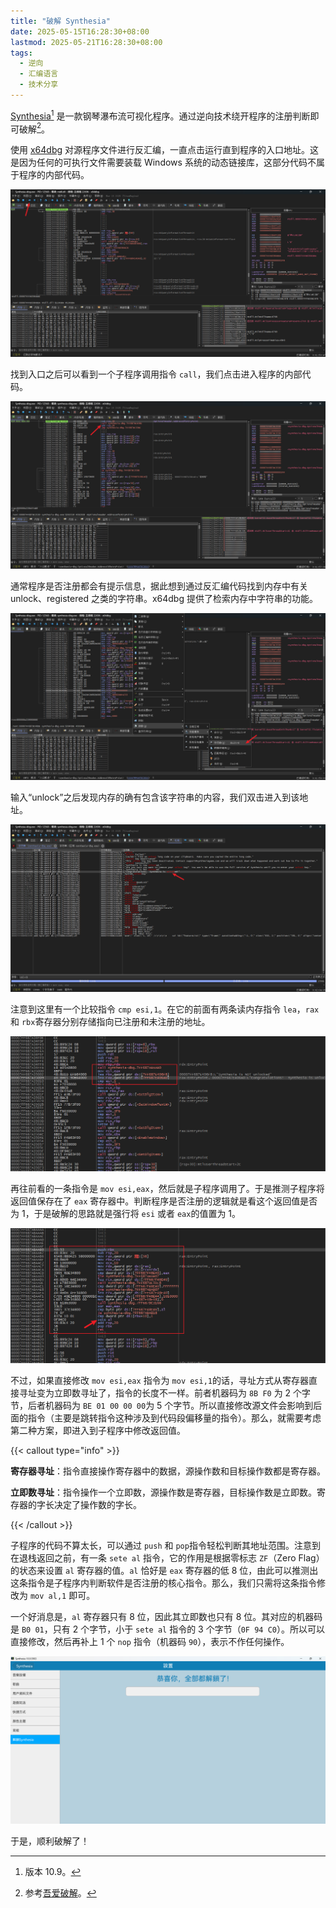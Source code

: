 ```yaml
---
title: "破解 Synthesia"
date: 2025-05-15T16:28:30+08:00
lastmod: 2025-05-21T16:28:30+08:00
tags:
  - 逆向
  - 汇编语言
  - 技术分享
---
```


[Synthesia](https://www.synthesiagame.com/)[^1] 是一款钢琴瀑布流可视化程序。通过逆向技术绕开程序的注册判断即可破解[^2]。

<!--more-->

使用 [x64dbg](https://x64dbg.com/) 对源程序文件进行反汇编，一直点击运行直到程序的入口地址。这是因为任何的可执行文件需要装载 Windows 系统的动态链接库，这部分代码不属于程序的内部代码。

![image](image-20250515160828-amjb3ag.png)

找到入口之后可以看到一个子程序调用指令 `call`​，我们点击进入程序的内部代码。

![image](image-20250515161522-kdnd9ew.png)

通常程序是否注册都会有提示信息，据此想到通过反汇编代码找到内存中有关 unlock、registered 之类的字符串。x64dbg 提供了检索内存中字符串的功能。

![image](image-20250515161922-o0955p6.png)

输入“unlock”之后发现内存的确有包含该字符串的内容，我们双击进入到该地址。

![image](image-20250515162149-b6gwxmk.png)

注意到这里有一个比较指令 `cmp esi,1`​。在它的前面有两条读内存指令 `lea`​，`rax`​ 和 `rbx`​ 寄存器分别存储指向已注册和未注册的地址。

![image](image-20250515162446-cav8icb.png)

再往前看的一条指令是 `mov esi,eax`​，然后就是子程序调用了。于是推测子程序将返回值保存在了 `eax`​ 寄存器中。判断程序是否注册的逻辑就是看这个返回值是否为 1，于是破解的思路就是强行将 `esi`​ 或者 `eax`​ 的值置为 1。

![image](image-20250515163905-oz46uhb.png)

不过，如果直接修改 `mov esi,eax`​ 指令为 `mov esi,1`​ 的话，寻址方式从寄存器直接寻址变为立即数寻址了，指令的长度不一样。前者机器码为 `8B F0`​ 为 2 个字节，后者机器码为 `BE 01 00 00 00`​ 为 5 个字节。所以直接修改源文件会影响到后面的指令（主要是跳转指令这种涉及到代码段偏移量的指令）。那么，就需要考虑第二种方案，即进入到子程序中修改返回值。

{{< callout type="info" >}}

**寄存器寻址**：指令直接操作寄存器中的数据，源操作数和目标操作数都是寄存器。

**立即数寻址**：指令操作一个立即数，源操作数是寄存器，目标操作数是立即数。寄存器的字长决定了操作数的字长。

{{< /callout >}}

子程序的代码不算太长，可以通过 `push`​ 和 `pop`​ 指令轻松判断其地址范围。注意到在退栈返回之前，有一条 `sete al`​ 指令，它的作用是根据零标志 `ZF`​（Zero Flag）的状态来设置 `al`​ 寄存器的值。`al`​ 恰好是 `eax`​ 寄存器的低 8 位，由此可以推测出这条指令是子程序内判断软件是否注册的核心指令。那么，我们只需将这条指令修改为 `mov al,1`​ 即可。

一个好消息是，`al`​ 寄存器只有 8 位，因此其立即数也只有 8 位。其对应的机器码是 `B0 01`​，只有 2 个字节，小于 `sete al`​ 指令的 3 个字节（`0F 94 C0`​）。所以可以直接修改，然后再补上 1 个 `nop`​ 指令（机器码 `90`​），表示不作任何操作。

![image](image-20250515165127-flga1cv.png)

于是，顺利破解了！

[^1]:版本 10.9。
[^2]:参考[吾爱破解](https://www.52pojie.cn/thread-1092695-1-1.html)。
